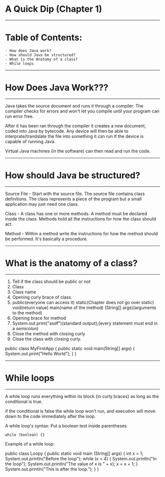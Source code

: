 # A Quick Dip (Chapter 1)
-----------------------------------------------------
# Table of Contents:
    - How does Java work?
    - How should Java be structured? 
    - What is the Anatomy of a class? 
    - While loops
-----------------------------------------------------

# How Does Java Work???
-----------------------------------------------------
Java takes the source document and runs it through a compiler. The compiler checks for errors and 
won't let you compile until your program can run error free. 

After it has been ran through the compiler it creates a new document, coded into Java by bytecode.
Any device will then be able to interprate/trandslate the file into something it csn run if the device is capable of running Java. 

Virtual Java machines (in the software) can then read and run the code.

------------------------------------------------------

# How should Java be structured?
------------------------------------------------------
Source File - Start with the source file. The source file contains class definitions. The class represents a piece of the program but a small application may just need one class. 

Class - A class has one or more methods. A method must be declared inside the class. Methods hold all the instructions for how the class should act. 

Method - Within a method write the instructions for how the method should be performed. It's basically a procedure.

------------------------------------------------------

# What is the anatomy of a class? 
------------------------------------------------------
1. Tell if the class should be public or not
2. Class 
3. Class name
4. Opening curly brace of class.
5. public(everyone can access it) static(Chapter does not go over static) void(return value) main(name of the method) (String[] args)(arguments to the method)
6. Opening brace for method
7. System.out.print("asdf")(standard output);(every statement must end in a semicolon)
8. Close the method with closing curly
9. Close the class with closing curly.
 
public class MyFirstApp { 
    public static void main(String[] args) {
        System.out.print("Hello World");
    }
}

------------------------------------------------------

# While loops
------------------------------------------------------
A while loop runs everything within its block {in curly braces} as long as the conditional is true. 

if the conditional is false the while loop won't run, and execution will move down to the code immediately after the loop. 

A while loop's syntax:
    Put a boolean test inside parentheses 

    while (boolean) {}

Example of a while loop:

public class Loopy {
    public static void main (String[] args) {
        int x = 1;
        System.out.println("Before the loop");
        while (x < 4) {
            System.out.println("In the loop");
            System.out.println("The value of x is " + x);
            x = x + 1;
        }
        System.out.println("This is after the loop.");
    }
}